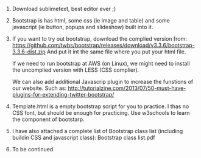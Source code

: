1. Download sublimetext, best editor ever ;)

2. Bootstrap is has html, some css (ie image and table) and some javascript (ie 
   button, popups and slideshow) built into it. 

3. If you want to try out bootstrap, download the complied version from:
   https://github.com/twbs/bootstrap/releases/download/v3.3.6/bootstrap-3.3.6-dist.zip
   And put it int the same file where you put your html file.

   If we need to run bootstrap at AWS (on Linux), we might need to install the uncomplied version with LESS (CSS complier). 

   We can also add additional Javascrip plugin to increase the funstions of our website. Such as:
   http://tutorialzine.com/2013/07/50-must-have-plugins-for-extending-twitter-bootstrap/

4. Template.html is a empty bootstrap script for you to practice. I thas no CSS 
   font, but should be enough for practicing. Use w3schools to learn the component of bootstarp. 

5. I have also attached a complete list of Bootstrap class list (including buildin 
   CSS and javascript class): Bootstrap class list.pdf


6. To be continued.
